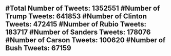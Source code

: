 #Total Number of Tweets: 1352551 
#Number of Trump Tweets: 641853
#Number of Clinton Tweets: 472415
#Number of Rubio Tweets: 183717
#Number of Sanders Tweets: 178076
#Number of Carson Tweets: 100620
#Number of Bush Tweets: 67159
---
